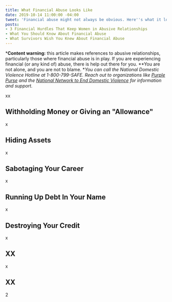 ```yaml
---
title: What Financial Abuse Looks Like
date: 2019-10-14 11:00:00 -04:00
tweet: 'Financial abuse might not always be obvious. Here''s what it looks like: '
posts:
- 3 Financial Hurdles That Keep Women in Abusive Relationships
- What You Should Know About Financial Abuse
- What Survivors Wish You Knew About Financial Abuse
---
```


***Content warning:** this article makes references to abusive relationships, particularly those where financial abuse is in play. If you are experiencing financial (or any kind of) abuse, there is help out there for you. **You are not alone, and you are not to blame. **You can call the National Domestic Violence Hotline at 1-800-799-SAFE. Reach out to organizations like [Purple Purse](http://purplepurse.com/) and the [National Network to End Domestic Violence](http://www.womenslaw.org/laws_state_type.php?id=14107&state_code=PG&open_id=all) for information and support.*

xx

## Withholding Money or Giving an "Allowance"

x

## Hiding Assets

x

## Sabotaging Your Career

x

## Running Up Debt In Your Name

x

## Destroying Your Credit

x

## XX

x

## XX

2
